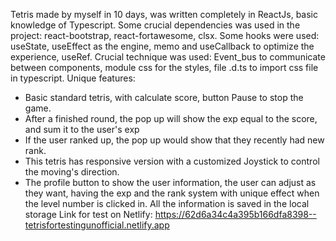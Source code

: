 Tetris made by myself in 10 days, was written completely in ReactJs, basic knowledge of Typescript.
Some crucial dependencies was used in the project: react-bootstrap, react-fortawesome, clsx.
Some hooks were used: useState, useEffect as the engine, memo and useCallback to optimize the experience, useRef.
Crucial technique was used: Event_bus to communicate between components, module css for the styles, file .d.ts to import css file in typescript.
Unique features: 
  + Basic standard tetris, with calculate score, button Pause to stop the game.
  + After a finished round, the pop up will show the exp equal to the score, and sum it to the user's exp
  + If the user ranked up, the pop up would show that they recently had new rank.
  + This tetris has responsive version with a customized Joystick to control the moving's direction.
  + The profile button to show the user information, the user can adjust as they want, having the exp and the rank system
  with unique effect when the level number is clicked in. All the information is saved in the local storage
Link for test on Netlify: https://62d6a34c4a395b166dfa8398--tetrisfortestingunofficial.netlify.app
